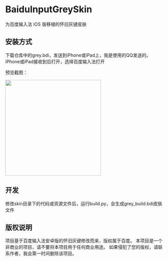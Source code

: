 # BaiduInputGreySkin
为百度输入法 iOS 版移植的怀旧灰键皮肤

## 安装方式

下载仓库中的grey.bdi，发送到iPhone或iPad上，我是使用的QQ发送的。
iPhone或iPad接收到后打开，选择百度输入法打开

预览截图：

<img src="https://user-images.githubusercontent.com/23057110/232336404-afcf58e4-3c34-4a0a-8f96-af06c2b9b99b.PNG" width="300">

## 开发

修改skin目录下的代码或资源文件后，运行build.py，会生成grey_build.bdi皮肤文件

## 版权说明

项目基于百度输入法安卓版的怀旧灰键修改而来，版权属于百度。
本项目是一个非商业的项目，请不要将本项目用于任何商业用途。
如果侵犯了您的版权，请联系作者，我会第一时间删除该项目。
